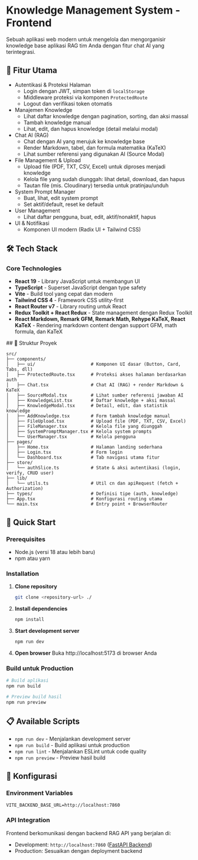 # Knowledge Management System - Frontend

Sebuah aplikasi web modern untuk mengelola dan mengorganisir knowledge base aplikasi RAG tim Anda dengan fitur chat AI yang terintegrasi.

## 🚀 Fitur Utama

- Autentikasi & Proteksi Halaman
  - Login dengan JWT, simpan token di `localStorage`
  - Middleware proteksi via komponen `ProtectedRoute`
  - Logout dan verifikasi token otomatis
- Manajemen Knowledge
  - Lihat daftar knowledge dengan pagination, sorting, dan aksi massal
  - Tambah knowledge manual
  - Lihat, edit, dan hapus knowledge (detail melalui modal)
- Chat AI (RAG)
  - Chat dengan AI yang merujuk ke knowledge base
  - Render Markdown, tabel, dan formula matematika (KaTeX)
  - Lihat sumber referensi yang digunakan AI (Source Modal)
- File Management & Upload
  - Upload file (PDF, TXT, CSV, Excel) untuk diproses menjadi knowledge
  - Kelola file yang sudah diunggah: lihat detail, download, dan hapus
  - Tautan file (mis. Cloudinary) tersedia untuk pratinjau/unduh
- System Prompt Manager
  - Buat, lihat, edit system prompt
  - Set aktif/default, reset ke default
- User Management
  - Lihat daftar pengguna, buat, edit, aktif/nonaktif, hapus
- UI & Notifikasi
  - Komponen UI modern (Radix UI + Tailwind CSS)

## 🛠️ Tech Stack

### Core Technologies
- **React 19** - Library JavaScript untuk membangun UI
- **TypeScript** - Superset JavaScript dengan type safety
- **Vite** - Build tool yang cepat dan modern
- **Tailwind CSS 4** - Framework CSS utility-first
- **React Router v7** - Library routing untuk React
- **Redux Toolkit + React Redux** - State management dengan Redux Toolkit
- **React Markdown, Remark GFM, Remark Math, Rehype KaTeX, React KaTeX** - Rendering markdown content dengan support GFM, math formula, dan KaTeX

## 📁 Struktur Proyek

```
src/
├── components/
│   ├── ui/                     # Komponen UI dasar (Button, Card, Tabs, dll)
│   ├── ProtectedRoute.tsx      # Proteksi akses halaman berdasarkan auth
│   ├── Chat.tsx                # Chat AI (RAG) + render Markdown & KaTeX
│   ├── SourceModal.tsx         # Lihat sumber referensi jawaban AI
│   ├── KnowledgeList.tsx       # Daftar knowledge + aksi massal
│   ├── KnowledgeModal.tsx      # Detail, edit, dan statistik knowledge
│   ├── AddKnowledge.tsx        # Form tambah knowledge manual
│   ├── FileUpload.tsx          # Upload file (PDF, TXT, CSV, Excel)
│   ├── FileManager.tsx         # Kelola file yang diunggah
│   ├── SystemPromptManager.tsx # Kelola system prompts
│   └── UserManager.tsx         # Kelola pengguna
├── pages/
│   ├── Home.tsx                # Halaman landing sederhana
│   ├── Login.tsx               # Form login
│   └── Dashboard.tsx           # Tab navigasi utama fitur
├── store/
│   └── authSlice.ts            # State & aksi autentikasi (login, verify, CRUD user)
├── lib/
│   └── utils.ts                # Util cn dan apiRequest (fetch + Authorization)
├── types/                      # Definisi tipe (auth, knowledge)
├── App.tsx                     # Konfigurasi routing utama
└── main.tsx                    # Entry point + BrowserRouter
```

## 🚀 Quick Start

### Prerequisites
- Node.js (versi 18 atau lebih baru)
- npm atau yarn

### Installation

1. **Clone repository**
   ```bash
   git clone <repository-url> ./
   ```

2. **Install dependencies**
   ```bash
   npm install
   ```

3. **Start development server**
   ```bash
   npm run dev
   ```

4. **Open browser**
   Buka http://localhost:5173 di browser Anda

### Build untuk Production

```bash
# Build aplikasi
npm run build

# Preview build hasil
npm run preview
```

## 📋 Available Scripts

- `npm run dev` - Menjalankan development server
- `npm run build` - Build aplikasi untuk production
- `npm run lint` - Menjalankan ESLint untuk code quality
- `npm run preview` - Preview hasil build

## 🔧 Konfigurasi

### Environment Variables
```
VITE_BACKEND_BASE_URL=http://localhost:7860
```

### API Integration
Frontend berkomunikasi dengan backend RAG API yang berjalan di:
- Development: `http://localhost:7860` ([FastAPI Backend](https://github.com/arifian853/rag-template-fastapi))
- Production: Sesuaikan dengan deployment backend
